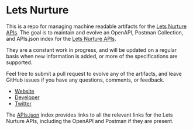# Lets NurtureThis is a repo for managing machine readable artifacts for the [Lets Nurture APIs](https://www.letsnurture.com). The goal is to maintain and evolve an OpenAPI, Postman Collection, and APIs.json index for the [Lets Nurture APIs](https://www.letsnurture.com).They are a constant work in progress, and will be updated on a regular basis when new information is added, or more of the specifications are supported.Feel free to submit a pull request to evolve any of the artifacts, and leave GitHub issues if you have any questions, comments, or feedback.- [Website](https://www.letsnurture.com)- [Developer](https://www.letsnurture.com)- [Twitter](https://twitter.com/letsnurture)The [APIs.json](https://github.com/api-evangelist/lets-nurture/blob/master/apis.json) index provides links to all the relevant links for the Lets Nurture APIs, including the OpenAPI and Postman if they are present.